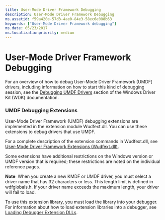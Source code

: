 ```yaml
---
title: User-Mode Driver Framework Debugging
description: User-Mode Driver Framework Debugging
ms.assetid: f59a420e-57d3-4ae0-84e3-58ec6e088b63
keywords: ["User-Mode Driver Framework debugging"]
ms.date: 05/23/2017
ms.localizationpriority: medium
---
```


# User-Mode Driver Framework Debugging


For an overview of how to debug User-Mode Driver Framework (UMDF) drivers, including information on how to start this kind of debugging session, see the [Debugging UMDF Drivers](https://go.microsoft.com/fwlink/p/?linkid=153578) section of the Windows Driver Kit (WDK) documentation.

### <span id="umdf_debugging_extensions"></span><span id="UMDF_DEBUGGING_EXTENSIONS"></span>UMDF Debugging Extensions

User-Mode Driver Framework (UMDF) debugging extensions are implemented in the extension module Wudfext.dll. You can use these extensions to debug drivers that use UMDF.

For a complete description of the extension commands in Wudfext.dll, see [User-Mode Driver Framework Extensions (Wudfext.dll)](user-mode-driver-framework-extensions--wudfext-dll-.md).

Some extensions have additional restrictions on the Windows version or UMDF version that is required; these restrictions are noted on the individual reference pages.

**Note**  When you create a new KMDF or UMDF driver, you must select a driver name that has 32 characters or less. This length limit is defined in wdfglobals.h. If your driver name exceeds the maximum length, your driver will fail to load.

 

To use this extension library, you must load the library into your debugger. For information about how to load extension libraries into a debugger, see [Loading Debugger Extension DLLs](loading-debugger-extension-dlls.md).

 

 





